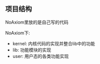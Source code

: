 ## 项目结构

NoAxiom里放的是自己写的代码

NoAxiom下:

 - kernel: 内核代码的实现并整合lib中的功能
 - lib: 功能模块的实现
 - user: 用户态的各类功能实现

